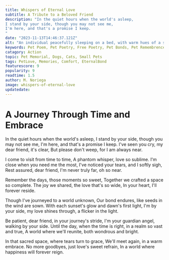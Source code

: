 ```yaml
---
title: Whispers of Eternal Love
subtitle: A Tribute to a Beloved Friend
description: "In the quiet hours when the world's asleep,
I stand by your side, though you may not see me,
I'm here, and that's a promise I keep.
"
date: "2023-11-13T14:46:37.121Z"
alt: "An individual peacefully sleeping on a bed, with warm hues of a sunset and the emerging night sky visible through an open window. The room is softly illuminated by the gentle glow of a companion spirit, creating a serene and ethereal ambiance."
keywords: Pet Poem, Pet Poetry, Free Poetry, Pet Bonds, Pet Remembrence, Pet Comfort
catagory: Action
topic: Pet Memorial, Dogs, Cats, Small Pets
tags: PetLove, Memories, Comfort, EternalBond
featurescore: 9
popularity: 9
readtime: 1.5
author: M. Noriega
image: whispers-of-eternal-love
updatedate:
---
```


# **A Journey Through Time and Embrace**

In the quiet hours when the world's asleep,
I stand by your side, though you may not see me,
I'm here, and that's a promise I keep.
I've seen you cry, my dear friend, it's clear,
But please don't weep, for I am always near.

I come to visit from time to time,
A phantom whisper, love so sublime.
I'm close when you need me the most,
I've noticed your tears, and I softly sigh,
Rest assured, dear friend, I'm never truly far, oh so near.

Remember the days, those moments so sweet,
Together we crafted a space so complete.
The joy we shared, the love that's so wide,
In your heart, I'll forever reside.

Though I've journeyed to a world unknown,
Our bond endures, like seeds in the wind are sown.
With each sunset's glow and dawn's first light,
I'm by your side, my love shines through, a flicker in the light.

Be patient, dear friend, in your journey's stride,
I'm your guardian angel, walking by your side.
Until the day, when the time is right, in a realm so vast and true,
A world where we'll reunite, both wondrous and bright.

In that sacred space, where tears turn to grace,
We'll meet again, in a warm embrace.
No more goodbyes, just love's sweet refrain,
In a world where happiness will forever reign.
